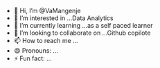 - 👋 Hi, I’m @VaMangenje
- 👀 I’m interested in ...Data Analytics
- 🌱 I’m currently learning ...as a self paced learner 
- 💞️ I’m looking to collaborate on ...Github copilote
- 📫 How to reach me ...
- 😄 Pronouns: ...
- ⚡ Fun fact: ...

<!---
VaMangenje/VaMangenje is a ✨ special ✨ repository because its `README.md` (this file) appears on your GitHub profile.
You can click the Preview link to take a look at your changes.
--->
